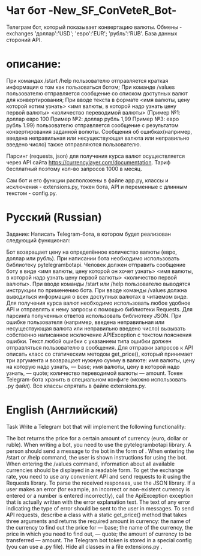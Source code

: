 # Чат бот -New_SF_ConVeteR_Bot- 
Телеграм бот, который показывает конвертацию валюты. Обмены - exchanges 'доллар':'USD'; 'евро':'EUR'; 'рубль':'RUB'. База данных стороний API.  

# описание:
При командах /start /help пользователю отправляется краткая информация о том как пользоваться ботом;
При команде /values пользователю отправляется сообщение со списком доступных валют для конвертирования;
При вводе текста в формате <имя валюты, цену которой хотим узнать> <имя валюты, в которой надо узнать цену первой валюты> <количество переводимой валюты> (Пример №1: доллар евро 100 Пример №2: доллар рубль 1,99 Пример №3: евро рубль 1.99) пользователю отправляется сообщение с результатом конвертирования заданной волюты.
Сообщения об ошибках(например, введена неправильная или несуществующая валюта или неправильно введено число) также отправляются пользователю.

Парсинг (requests, json) для получения курса валют осуществляется через API сайта https://currencylayer.com/documentation. Тариф бесплатный поэтому кол-во запросов 1000 в месяц.

Сам бот и его функции расположены в файле app.py, классы и исключения - extensions.py, токен бота, API и переменные с длинным текстом - config.py.

# Русский (Russian)
Задание: Написать Telegram-бота, в котором будет реализован следующий функционал:

Бот возвращает цену на определённое количество валюты (евро, доллар или рубль).
При написании бота необходимо использовать библиотеку pytelegrambotapi.
Человек должен отправить сообщение боту в виде <имя валюты, цену которой он хочет узнать> <имя валюты, в которой надо узнать цену первой валюты> <количество первой валюты>.
При вводе команды /start или /help пользователю выводятся инструкции по применению бота.
При вводе команды /values должна выводиться информация о всех доступных валютах в читаемом виде.
Для получения курса валют необходимо использовать любое удобное API и отправлять к нему запросы с помощью библиотеки Requests.
Для парсинга полученных ответов использовать библиотеку JSON.
При ошибке пользователя (например, введена неправильная или несуществующая валюта или неправильно введено число) вызывать собственно написанное исключение APIException с текстом пояснения ошибки.
Текст любой ошибки с указанием типа ошибки должен отправляться пользователю в сообщения.
Для отправки запросов к API описать класс со статическим методом get_price(), который принимает три аргумента и возвращает нужную сумму в валюте:
имя валюты, цену на которую надо узнать, — base;
имя валюты, цену в которой надо узнать, — quote;
количество переводимой валюты — amount.
Токен Telegram-бота хранить в специальном конфиге (можно использовать .py файл).
Все классы спрятать в файле extensions.py.

# English (Английский)
Task Write a Telegram bot that will implement the following functionality:

The bot returns the price for a certain amount of currency (euro, dollar or ruble).
When writing a bot, you need to use the pytelegrambotapi library.
A person should send a message to the bot in the form of .
When entering the /start or /help command, the user is shown instructions for using the bot.
When entering the /values command, information about all available currencies should be displayed in a readable form.
To get the exchange rate, you need to use any convenient API and send requests to it using the Requests library.
To parse the received responses, use the JSON library.
If a user makes an error (for example, an incorrect or non-existent currency is entered or a number is entered incorrectly), call the ApiException exception that is actually written with the error explanation text.
The text of any error indicating the type of error should be sent to the user in messages.
To send API requests, describe a class with a static get_price() method that takes three arguments and returns the required amount in currency:
the name of the currency to find out the price for — base;
the name of the currency, the price in which you need to find out, — quote;
the amount of currency to be transferred — amount.
The Telegram bot token is stored in a special config (you can use a .py file).
Hide all classes in a file extensions.py .

